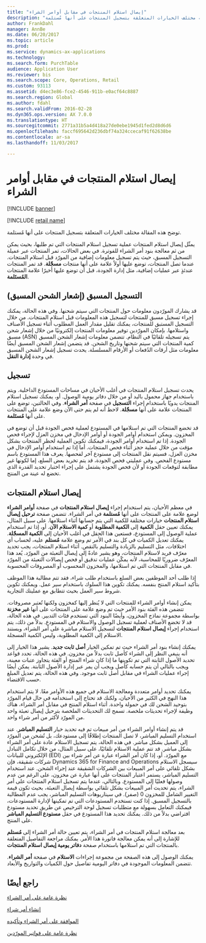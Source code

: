 ```yaml
---
title: "إيصال استلام المنتجات في مقابل أوامر الشراء"
description: "توضح هذه المقالة مختلف الخيارات المتعلقة بتسجيل المنتجات على أنها مُستلمة."
author: FrankDahl
manager: AnnBe
ms.date: 06/20/2017
ms.topic: article
ms.prod: 
ms.service: dynamics-ax-applications
ms.technology: 
ms.search.form: PurchTable
audience: Application User
ms.reviewer: bis
ms.search.scope: Core, Operations, Retail
ms.custom: 93113
ms.assetid: d4ec3e86-fce2-4546-911b-e0acf64c8887
ms.search.region: Global
ms.author: fdahl
ms.search.validFrom: 2016-02-28
ms.dyn365.ops.version: AX 7.0.0
ms.translationtype: HT
ms.sourcegitcommit: 2771a31b5a4d418a27de0ebe1945d1fed2d8d6d6
ms.openlocfilehash: faccf695642d236dbf74a324ccecaf91f62638be
ms.contentlocale: ar-sa
ms.lasthandoff: 11/03/2017

---
```


# <a name="product-receipt-against-purchase-orders"></a>إيصال استلام المنتجات في مقابل أوامر الشراء

[!INCLUDE [banner](../includes/banner.md)]

[!INCLUDE [retail name](../includes/retail-name.md)]

توضح هذه المقالة مختلف الخيارات المتعلقة بتسجيل المنتجات على أنها مُستلمة.

يمثّل إيصال استلام المنتجات عملية تسجيل استلام المنتجات التي تم طلبها، بحيث يمكن من ثم معالجة بنود أمر الشراء للفوترة. في بعض الحالات، تمر المنتجات عبر عميلة التسجيل المسبق، حيث يتم تسجيل معلومات إضافية من المورّد قبل استلام المنتجات. عندما تصل المنتجات، توضع عليها أولاً علامة على أنها منتجات **مسجّلة‬**. قد تمر المنتجات عندئذٍ عبر عمليات إضافية، مثل إدارة الجودة، قبل أن توضع عليها أخيرًا علامة المنتجات **المُستَلمة‬**.

## <a name="preregistration-asn"></a>التسجيل المسبق (إشعار الشحن المسبق)
قد يشارك المورّدون معلومات حول المنتجات التي سيتم شحنها. وفي هذه الحالة، يمكنك إجراء تسجيل مسبق للمنتجات لتسجيل هذه المعلومات قبل استلام المنتجات. من خلال التسجيل المستبق للمنتجات، يمكنك تقليل مقدار العمل المطلوب أثناء تسجيل الأصناف واستلامها. بإمكان المورّدين توفير معلومات المنتجات إلكترونيًا من خلال إشعار شحن مسبق (ASN) يتم تسجيله تلقائيًا في النظام. تتضمن معلومات إشعار الشحن المسبق كمية المنتجات التي سيتم شحنها وتاريخ الشحن. قد يتضمن إشعار الشحن المسبق أيضًا معلومات مثل أرقات الدُفعات أو الأرقام المسلسلة. يحدث تسجيل إشعار الشحن المسبق في وحدة **إدارة النقل**.

## <a name="registration"></a>تسجيل
يحدث تسجيل استلام المنتجات في أغلب الأحيان في مساحات المستودع الداخلية. ويتم باستخدام جهاز محمول باليد أو من خلال دفاتر يومية الوصول. أو، يمكنك تسجيل استلام المنتجات يدويًا باستخدام إجراء **التسجيل** في صفحة **أمر الشراء**. وفي الحالتين، توضع على المنتجات علامة على أنها **مسجّلة**. لاحظ أنه لم يتم حتى الآن وضع علامة على المنتجات على أنها **مُستَلمة**.  

قد تخضع المنتجات التي تم استلامها في المستودع لعملية فحص الجودة قبل أن توضع في المخزون. ويمكن استخدام أوامر الجودة أو أوامر الإدخال في مخزن العزل لإجراء فحص الجودة. إذا تم استخدام أوامر الجودة، فيمكنك تكوين العملية لحظر المنتجات بشكل مؤقت من خلال عملية حجز أثناء فحص المنتجات. أما إذا تم استخدام أوامر الإدخال في مخزن العزل، فسيتم نقل المنتجات إلى مستودع آخر لفحصها. يعرف هذا المستودع باسم مستودع الفحص. وفي عمليتي فحص الجودة، قد يتم تخريد بعض السلع، إما لكونها غير مطابقة لتوقعات الجودة أو لأن فحص الجودة يشتمل على إجراء اختبار تحديد القدرة الذي تخضع له عينة من المنتج.

## <a name="product-receipt"></a>إيصال استلام المنتجات
في معظم الأحيان، يتم استخدام إجراء **إيصال استلام المنتجات** في صفحة **أوامر الشراء** لوضع علامة على المنتجات على أنها **مُستلمة** في أمر الشراء. تتضمن صفحة **ترحيل إيصال استلام المنتجات‬** خيارات مختلفة للكمية التي يتم حسابها أثناء استلامها. على سبيل المثال، يمكنك تعيين حقل **الكمية** إلى **الكمية المطلوبة** أو **كمية الاستلام الآن‬**. أو، إذا تم استخدام عملية الوصول إلى المستودع، فستعين هذا الحقل في أغلب الأحيان إلى **الكمية المسجّلة**. يمكنك تعديل الكميات في كل بند في الأمر تم وضع علامة **مُستلم** عليه، لحساب أي اختلافات، مثل التسليم بالزيادة والتسليم بالنقص. أثناء استلام المنتجات، يجب تحديد معرّف فريد لاستلام المنتجات، وهو يشير عادةً إلى إيصال التعبئة من المورّد. يُعد هذا المعرّف ضروريًا للمحاسبة، لأنه يمكّن عمليات تدقيق أو فحص إيصالات التعبئة من المورّد في مقابل المنتجات التي تم استلامها، والمخزون المحسوب أو المصروفات المحسوبة.  

إذا طلب أحد الموظفين بعض السلع باستخدام طلب شراء، فقد تتم مطالبة هذا الموظف بتأكيد استلام المنتج بنفسه. يمكنك تكوين هذا السلوك باستخدام سير عمل. ويمكنك تكوين شروط سير العمل بحيث تتطابق مع عمليتك التجارية.  

يمكن إنشاء أوامر الشراء للمنتجات التي لا يُنظر إليها كمخزون ولكنها تُعتبر مصروفات. تتضمن هذه الفئة بنود الأمر حيث تم وضع علامة على المنتجات على أنها **غير مخزنة** بواسطة مجموعة نماذج المخزون، وأيضًا البنود التي تستخدم فئات التدبير. في هذه الحالة، قد لا تخضع الأصناف لعملية تسجيل الوصول والاستلام في المستودع. بدلاً من ذلك، يتم استخدام إجراء **إيصال استلام المنتجات** لتسجيل الاستلام مباشرة على أمر الشراء، ويستند الاستلام إلى الكمية المطلوبة، وليس الكمية المسجلة.  

يمكنك إنشاء بنود أمر الشراء حيث تم تمكين الخيار **أصل ثابت جديد**. يشير هذا الخيار إلى أنه ينبغي النظر إلى الشراء كأصل ثابت بدلاً من مخزون. في هذه الحالة، تحدد قواعد تحديد الأصول الثابتة التي تم تكوينها ما إذا كان شراء المنتج أو الفئة يتجاوز عتبات معينة، ويجب بالتالي أن يتم حسابه كأصل ويجب أن يمر عبر إدارة الأصول الثابتة. يمكن أيضًا إجراء عمليات الشراء في مقابل أصل ثابت موجود. وفي هذه الحالة، يتم تعديل المبلغ حسب الاقتضاء.  

يمكنك تحديد أوامر متعددة ومعالجة الاستلام في جميع هذه الأوامر معًا. لا يتم استخدام هذا النهج في الكثير من الأحيان، ولكنك قد تحتاج إلى استخدامه في حال قيام المورّد بتوحيد الشحن لك في حمولة واحدة. أثناء استلام المنتج في مقابل أمر الشراء، هناك وظيفة لإجراء تحديثات ملخصة. تسمح لك التحديثات الملخصة بترحيل إيصال تعبئة واحد من المورّد لأكثر من أمر شراء واحد.  

قد يتم إنشاء أوامر الشراء من أمر مبيعات تم فيه تحديد خيار **التسليم المباشر**. عند استخدام التسليم المباشر، لا تصل المنتجات إطلاقًا إلى مستودعك، بل تُشحن من المورّد إلى العميل بشكل مباشر. في هذه الحالة، يتم تسجيل الاستلام عادة على أمر الشراء بشكل مباشر. قد تتم عملية الاستلام تلقائيًا، على سبيل المثال، من خلال تكامل التبادل الإلكتروني للبيانات (EDI) مع المورّد. أو، إذا كان أمر الشراء عبارة عن أمر شراء بين شركات شقيقة، فإن Dynamics 365 for Finance and Operations سيسجل الاستلام بشكل تلقائي على أمر المبيعات بين الشركات الشقيقة عند إجراء الشحن. عند استخدام التسليم المباشر، يستمر اعتبار المنتجات على أنها عبارة عن مخزون، على الرغم من عدم وصولها فعليًا إلى المستودع. وبالتالي، عندما يتم تسجيل استلام المنتجات على أمر الشراء، يتم تحديث أمر المبيعات بشكل تلقائي بواسطة إيصال التعبئة، بحيث تكون قيمة التغيير الشامل للمخزون 0 (صفر). في سيناريوهات التسليم المباشر، يجب عدم المطالبة بالتسجيل المسبق. إذا كنت تستخدم المستودعات التي تم تمكينها لإدارة المستودعات، فيمكنك التعامل بسهولة مع متطلبات تسجيل لوحة الترخيص عن طريق تحديد مستودع افتراضي بدلاً من ذلك. يمكنك تحديد هذا المستودع في حقل **مستودع التسليم المباشر** على المنتج. 

بعد معالجة استلام المنتجات في أمر الشراء، يتم تعيين حالة أمر الشراء إلى **مُستلم** للإشارة إلى أنه يمكن معالجة فاتورة هذا الأمر. يمكنك مراجعة التفاصيل المتعلقة بالمنتجات التي تم استلامها باستخدام صفحة **دفاتر يومية إيصال استلام المنتجات**.  

يمكنك الوصول إلى هذه الصفحة من مجموعة إجراءات **الاستلام** في صفحة **أمر الشراء**. تتضمن المعلومات الموجودة في دفاتر اليومية تفاصيل حول الكميات والتواريخ والأبعاد.

<a name="see-also"></a>راجع أيضًا
--------

[نظرة عامة على أمر الشراء](purchase-order-overview.md)

[إنشاء أمر شراء](purchase-order-creation.md)

[الموافقة على أمر الشراء وتأكيده](purchase-order-approval-confirmation.md)

[نظرة عامة على فواتير المورّدين](../../financials/accounts-payable/vendor-invoices-overview.md)




